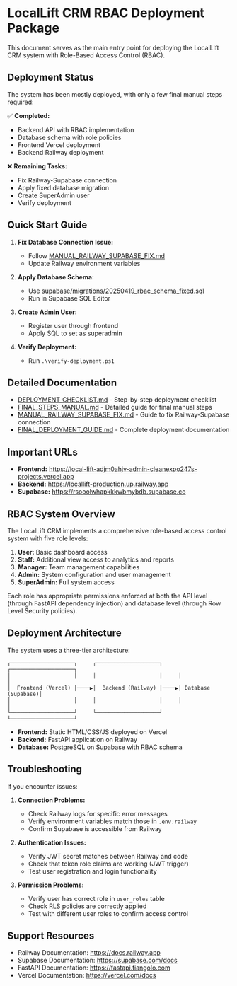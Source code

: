 # LocalLift CRM RBAC Deployment Package

This document serves as the main entry point for deploying the LocalLift CRM system with Role-Based Access Control (RBAC). 

## Deployment Status

The system has been mostly deployed, with only a few final manual steps required:

✅ **Completed:**
- Backend API with RBAC implementation
- Database schema with role policies
- Frontend Vercel deployment
- Backend Railway deployment

❌ **Remaining Tasks:**
- Fix Railway-Supabase connection
- Apply fixed database migration
- Create SuperAdmin user
- Verify deployment

## Quick Start Guide

1. **Fix Database Connection Issue:**
   - Follow [MANUAL_RAILWAY_SUPABASE_FIX.md](MANUAL_RAILWAY_SUPABASE_FIX.md)
   - Update Railway environment variables

2. **Apply Database Schema:**
   - Use [supabase/migrations/20250419_rbac_schema_fixed.sql](supabase/migrations/20250419_rbac_schema_fixed.sql)
   - Run in Supabase SQL Editor

3. **Create Admin User:**
   - Register user through frontend
   - Apply SQL to set as superadmin

4. **Verify Deployment:**
   - Run `.\verify-deployment.ps1` 

## Detailed Documentation

- [DEPLOYMENT_CHECKLIST.md](DEPLOYMENT_CHECKLIST.md) - Step-by-step deployment checklist
- [FINAL_STEPS_MANUAL.md](FINAL_STEPS_MANUAL.md) - Detailed guide for final manual steps
- [MANUAL_RAILWAY_SUPABASE_FIX.md](MANUAL_RAILWAY_SUPABASE_FIX.md) - Guide to fix Railway-Supabase connection
- [FINAL_DEPLOYMENT_GUIDE.md](FINAL_DEPLOYMENT_GUIDE.md) - Complete deployment documentation

## Important URLs

- **Frontend:** https://local-lift-adjm0ahjv-admin-cleanexpo247s-projects.vercel.app
- **Backend:** https://locallift-production.up.railway.app
- **Supabase:** https://rsooolwhapkkkwbmybdb.supabase.co

## RBAC System Overview

The LocalLift CRM implements a comprehensive role-based access control system with five role levels:

1. **User:** Basic dashboard access
2. **Staff:** Additional view access to analytics and reports
3. **Manager:** Team management capabilities
4. **Admin:** System configuration and user management
5. **SuperAdmin:** Full system access

Each role has appropriate permissions enforced at both the API level (through FastAPI dependency injection) and database level (through Row Level Security policies).

## Deployment Architecture

The system uses a three-tier architecture:

```
┌────────────────────┐     ┌────────────────────┐     ┌────────────────────┐
│                    │     │                    │     │                    │
│  Frontend (Vercel) │────▶│  Backend (Railway) │────▶│ Database (Supabase)│
│                    │     │                    │     │                    │
└────────────────────┘     └────────────────────┘     └────────────────────┘
```

- **Frontend:** Static HTML/CSS/JS deployed on Vercel
- **Backend:** FastAPI application on Railway
- **Database:** PostgreSQL on Supabase with RBAC schema

## Troubleshooting

If you encounter issues:

1. **Connection Problems:**
   - Check Railway logs for specific error messages
   - Verify environment variables match those in `.env.railway`
   - Confirm Supabase is accessible from Railway

2. **Authentication Issues:**
   - Verify JWT secret matches between Railway and code
   - Check that token role claims are working (JWT trigger)
   - Test user registration and login functionality

3. **Permission Problems:**
   - Verify user has correct role in `user_roles` table
   - Check RLS policies are correctly applied
   - Test with different user roles to confirm access control

## Support Resources

- Railway Documentation: https://docs.railway.app
- Supabase Documentation: https://supabase.com/docs
- FastAPI Documentation: https://fastapi.tiangolo.com
- Vercel Documentation: https://vercel.com/docs
